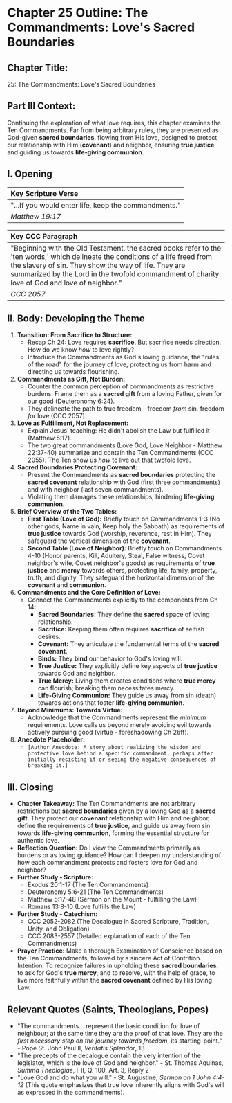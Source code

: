 # Chapter 25 Outline: The Commandments: Love's Sacred Boundaries

## Chapter Title:
25: The Commandments: Love's Sacred Boundaries

## Part III Context:
Continuing the exploration of what love requires, this chapter examines the Ten Commandments. Far from being arbitrary rules, they are presented as God-given **sacred boundaries**, flowing from His love, designed to protect our relationship with Him (**covenant**) and neighbor, ensuring **true justice** and guiding us towards **life-giving communion**.

## I. Opening

| Key Scripture Verse |
| :------------------ |
| "...If you would enter life, keep the commandments." |
| *Matthew 19:17*     |

| Key CCC Paragraph |
| :---------------- |
| "Beginning with the Old Testament, the sacred books refer to the 'ten words,' which delineate the conditions of a life freed from the slavery of sin. They show the way of life. They are summarized by the Lord in the twofold commandment of charity: love of God and love of neighbor." |
| *CCC 2057*        |

## II. Body: Developing the Theme

1.  **Transition: From Sacrifice to Structure:**
    *   Recap Ch 24: Love requires **sacrifice**. But sacrifice needs direction. How do we know *how* to love rightly?
    *   Introduce the Commandments as God's loving guidance, the "rules of the road" for the journey of love, protecting us from harm and directing us towards flourishing.
2.  **Commandments as Gift, Not Burden:**
    *   Counter the common perception of commandments as restrictive burdens. Frame them as a **sacred gift** from a loving Father, given for our good (Deuteronomy 6:24).
    *   They delineate the path to true freedom – freedom *from* sin, freedom *for* love (CCC 2057).
3.  **Love as Fulfillment, Not Replacement:**
    *   Explain Jesus' teaching: He didn't abolish the Law but fulfilled it (Matthew 5:17).
    *   The two great commandments (Love God, Love Neighbor - Matthew 22:37-40) summarize and contain the Ten Commandments (CCC 2055). The Ten show us *how* to live out that twofold love.
4.  **Sacred Boundaries Protecting Covenant:**
    *   Present the Commandments as **sacred boundaries** protecting the **sacred covenant** relationship with God (first three commandments) and with neighbor (last seven commandments).
    *   Violating them damages these relationships, hindering **life-giving communion**.
5.  **Brief Overview of the Two Tables:**
    *   **First Table (Love of God):** Briefly touch on Commandments 1-3 (No other gods, Name in vain, Keep holy the Sabbath) as requirements of **true justice** towards God (worship, reverence, rest in Him). They safeguard the vertical dimension of the **covenant**.
    *   **Second Table (Love of Neighbor):** Briefly touch on Commandments 4-10 (Honor parents, Kill, Adultery, Steal, False witness, Covet neighbor's wife, Covet neighbor's goods) as requirements of **true justice** and **mercy** towards others, protecting life, family, property, truth, and dignity. They safeguard the horizontal dimension of the **covenant** and **communion**.
6.  **Commandments and the Core Definition of Love:**
    *   Connect the Commandments explicitly to the components from Ch 14:
        *   **Sacred Boundaries:** They define the **sacred** space of loving relationship.
        *   **Sacrifice:** Keeping them often requires **sacrifice** of selfish desires.
        *   **Covenant:** They articulate the fundamental terms of the **sacred covenant**.
        *   **Binds:** They **bind** our behavior to God's loving will.
        *   **True Justice:** They explicitly define key aspects of **true justice** towards God and neighbor.
        *   **True Mercy:** Living them creates conditions where **true mercy** can flourish; breaking them necessitates mercy.
        *   **Life-Giving Communion:** They guide us away from sin (death) towards actions that foster **life-giving communion**.
7.  **Beyond Minimums: Towards Virtue:**
    *   Acknowledge that the Commandments represent the *minimum* requirements. Love calls us beyond merely avoiding evil towards actively pursuing good (virtue - foreshadowing Ch 26ff).
8.  **Anecdote Placeholder:**
    *   `[Author Anecdote: A story about realizing the wisdom and protective love behind a specific commandment, perhaps after initially resisting it or seeing the negative consequences of breaking it.]`

## III. Closing

*   **Chapter Takeaway:** The Ten Commandments are not arbitrary restrictions but **sacred boundaries** given by a loving God as a **sacred gift**. They protect our **covenant** relationship with Him and neighbor, define the requirements of **true justice**, and guide us away from sin towards **life-giving communion**, forming the essential structure for authentic love.
*   **Reflection Question:** Do I view the Commandments primarily as burdens or as loving guidance? How can I deepen my understanding of how each commandment protects and fosters love for God and neighbor?
*   **Further Study - Scripture:**
    *   Exodus 20:1-17 (The Ten Commandments)
    *   Deuteronomy 5:6-21 (The Ten Commandments)
    *   Matthew 5:17-48 (Sermon on the Mount - fulfilling the Law)
    *   Romans 13:8-10 (Love fulfills the Law)
*   **Further Study - Catechism:**
    *   CCC 2052-2082 (The Decalogue in Sacred Scripture, Tradition, Unity, and Obligation)
    *   CCC 2083-2557 (Detailed explanation of each of the Ten Commandments)
*   **Prayer Practice:** Make a thorough Examination of Conscience based on the Ten Commandments, followed by a sincere Act of Contrition. Intention: To recognize failures in upholding these **sacred boundaries**, to ask for God's **true mercy**, and to resolve, with the help of grace, to live more faithfully within the **sacred covenant** defined by His loving Law.

## Relevant Quotes (Saints, Theologians, Popes)

*   "The commandments... represent the basic condition for love of neighbour; at the same time they are the proof of that love. They are the *first necessary step on the journey towards freedom*, its starting-point." - Pope St. John Paul II, *Veritatis Splendor*, 13
*   "The precepts of the decalogue contain the very intention of the legislator, which is the love of God and neighbor." - St. Thomas Aquinas, *Summa Theologiae*, I-II, Q. 100, Art. 3, Reply 2
*   "Love God and do what you will." - St. Augustine, *Sermon on 1 John 4:4-12* (This quote emphasizes that true love inherently aligns with God's will as expressed in the commandments).
